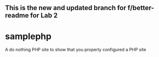 ## This is the new and updated branch for f/better-readme for Lab 2

samplephp
=========





A do nothing PHP site to show that you properly configured a PHP site
